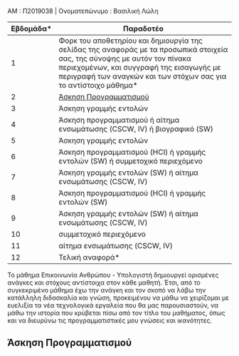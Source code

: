 ΑΜ : Π2019038 | Ονοματεπώνυμο : Βασιλική Λώλη


| Εβδομάδα* | Παραδοτέο |
| --- | --- |
| 1 | Φορκ του αποθετηρίου και δημιουργία της σελίδας της αναφοράς με τα προσωπικά στοιχεία σας, της σύνοψης με αυτόν τον πίνακα περιεχομένων, και συγγραφή της εισαγωγής με περιγραφή των αναγκών και των στόχων σας για το αντίστοιχο μάθημα* |
| 2 | <a href="https://github.com/p19loli/site/blob/master/_remix/image-filter.md"> Άσκηση Προγραμματισμού </span> <span class="toctext"></span> </a> |
| 3 | Άσκηση γραμμής εντολών |
| 4 | Άσκηση προγραμματισμού ή αίτημα ενσωμάτωσης (CSCW, IV) ή βιογραφικό  (SW) |
| 5 | Άσκηση γραμμής εντολών |
| 6 | Άσκηση προγραμματισμού (HCI) ή γραμμής εντολών (SW) ή συμμετοχικό περιεχόμενο |
| 7 | Άσκηση γραμμής εντολών (SW) ή αίτημα ενσωμάτωσης (CSCW, IV) |
| 8 | Άσκηση προγραμματισμού (HCI) ή γραμμής εντολών (SW) |
| 9 | Άσκηση γραμμής εντολών (SW) ή αίτημα ενσωμάτωσης (CSCW, IV) |
| 10 | συμμετοχικό περιεχόμενο |
| 11 | αίτημα ενσωμάτωσης (CSCW, IV) |
| 12 | Τελική αναφορά* |

Το μάθημα Επικοινωνία Ανθρώπου - Υπολογιστή δημιουργεί ορισμένες ανάγκες και στόχους αντίστοιχα στον κάθε μαθητή. Έτσι, από το συγκεκριμένο μάθημα έχω την ανάγκη και τον σκοπό να λάβω την κατάλληλη διδασκαλία και γνώση, προκειμένου να μάθω να χειρίζομαι με ευελιξία τα νέα τεχνολογικά εργαλεία που θα μας παρουσιαστούν, να μάθω την ιστορία που κρύβεται πίσω από τον τίτλο του μαθήματος, όπως και να διευρύνω τις προγραμματιστικές μου γνώσεις και ικανότητες.

<h2><span id="Άσκηση Προγραμματισμού">Άσκηση Προγραμματισμού</span></h2>
